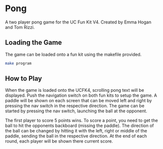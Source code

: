 # Pong
A two player pong game for the UC Fun Kit V4. Created by Emma Hogan and Tom Rizzi.
## Loading the Game
The game can be loaded onto a fun kit using the makefile provided.
```bash
make program
```
## How to Play
When the game is loaded onto the UCFK4, scrolling pong text will be displayed. Push the navigation switch on both fun kits to setup the game. A paddle will be shown on each screen that can be moved left and right by pressing the nav switch in the respective direction. The game can be started by pressing the nav switch, launching the ball at the opponent.

The first player to score 5 points wins. To score a point, you need to get the ball to hit the opponents backboard (missing the paddle). The direction of the ball can be changed by hitting it with the left, right or middle of the paddle, sending the ball in the respective direction. At the end of each round, each player will be shown there current score.